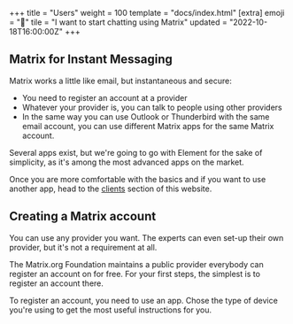 +++
title = "Users"
weight = 100
template = "docs/index.html"
[extra]
emoji = "🧑"
tile = "I want to start chatting using Matrix"
updated = "2022-10-18T16:00:00Z"
+++

## Matrix for Instant Messaging

Matrix works a little like email, but instantaneous and secure:
- You need to register an account at a provider
- Whatever your provider is, you can talk to people using other providers
- In the same way you can use Outlook or Thunderbird with the same email
  account, you can use different Matrix apps for the same Matrix account.

Several apps exist, but we're going to go with Element for the sake of
simplicity, as it's among the most advanced apps on the market.

Once you are more comfortable with the basics and if you want to use another
app, head to the [clients](/ecosystem/clients) section of this website.

## Creating a Matrix account

You can use any provider you want. The experts can even set-up their own
provider, but it's not a requirement at all.

The Matrix.org Foundation maintains a public provider everybody can register
an account on for free. For your first steps, the simplest is to register an
account there.

To register an account, you need to use an app. Chose the type of device you're
using to get the most useful instructions for you.
